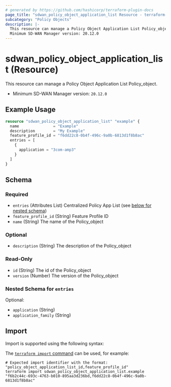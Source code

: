 ```yaml
---
# generated by https://github.com/hashicorp/terraform-plugin-docs
page_title: "sdwan_policy_object_application_list Resource - terraform-provider-sdwan"
subcategory: "Policy Objects"
description: |-
  This resource can manage a Policy Object Application List Policy_object.
  Minimum SD-WAN Manager version: 20.12.0
---
```


# sdwan_policy_object_application_list (Resource)

This resource can manage a Policy Object Application List Policy_object.
  - Minimum SD-WAN Manager version: `20.12.0`

## Example Usage

```terraform
resource "sdwan_policy_object_application_list" "example" {
  name               = "Example"
  description        = "My Example"
  feature_profile_id = "f6dd22c8-0b4f-496c-9a0b-6813d1f8b8ac"
  entries = [
    {
      application = "3com-amp3"
    }
  ]
}
```

<!-- schema generated by tfplugindocs -->
## Schema

### Required

- `entries` (Attributes List) Centralized Policy App List (see [below for nested schema](#nestedatt--entries))
- `feature_profile_id` (String) Feature Profile ID
- `name` (String) The name of the Policy_object

### Optional

- `description` (String) The description of the Policy_object

### Read-Only

- `id` (String) The id of the Policy_object
- `version` (Number) The version of the Policy_object

<a id="nestedatt--entries"></a>
### Nested Schema for `entries`

Optional:

- `application` (String)
- `application_family` (String)

## Import

Import is supported using the following syntax:

The [`terraform import` command](https://developer.hashicorp.com/terraform/cli/commands/import) can be used, for example:

```shell
# Expected import identifier with the format: "policy_object_application_list_id,feature_profile_id"
terraform import sdwan_policy_object_application_list.example "f6b2c44c-693c-4763-b010-895aa3d236bd,f6dd22c8-0b4f-496c-9a0b-6813d1f8b8ac"
```
